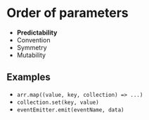 # Order of parameters

- **Predictability**
- Convention
- Symmetry
- Mutability

## Examples

- `arr.map((value, key, collection) => ...)`
- `collection.set(key, value)`
- `eventEmitter.emit(eventName, data)`
